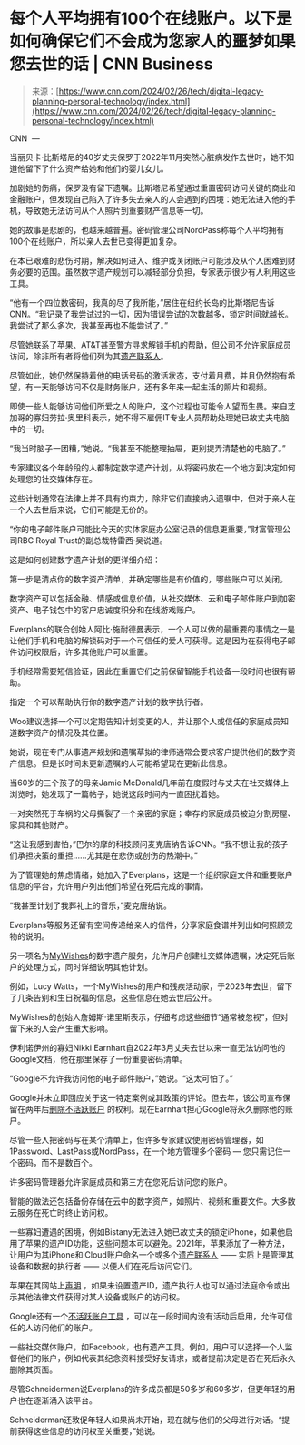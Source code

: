 <!--yml

分类: 未分类

日期: 2024-05-27 14:50:24

-->

# 每个人平均拥有100个在线账户。以下是如何确保它们不会成为您家人的噩梦如果您去世的话 | CNN Business

> 来源：[https://www.cnn.com/2024/02/26/tech/digital-legacy-planning-personal-technology/index.html](https://www.cnn.com/2024/02/26/tech/digital-legacy-planning-personal-technology/index.html)

CNN  —

当丽贝卡·比斯塔尼的40岁丈夫保罗于2022年11月突然心脏病发作去世时，她不知道他留下了什么资产给她和他们的婴儿女儿。

加剧她的伤痛，保罗没有留下遗嘱。比斯塔尼希望通过重置密码访问关键的商业和金融账户，但发现自己陷入了许多失去亲人的人会遇到的困境：她无法进入他的手机，导致她无法访问从个人照片到重要财产信息等一切。

她的故事是悲剧的，也越来越普遍。密码管理公司NordPass称每个人平均拥有100个在线账户，所以亲人去世已变得更加复杂。

在本已艰难的悲伤时期，解决如何进入、维护或关闭账户可能涉及从个人困难到财务必要的范围。虽然数字遗产规划可以减轻部分负担，专家表示很少有人利用这些工具。

“他有一个四位数密码，我真的尽了我所能，”居住在纽约长岛的比斯塔尼告诉CNN。“我记录了我尝试过的一切，因为错误尝试的次数越多，锁定时间就越长。我尝试了那么多次，我甚至再也不能尝试了。”

尽管她联系了苹果、AT&T甚至警方寻求解锁手机的帮助，但公司不允许家庭成员访问，除非所有者将他们列为其[遗产联系人](https://support.apple.com/en-us/102431)。

尽管如此，她仍然保持着他的电话号码的激活状态，支付着月费，并且仍然抱有希望，有一天能够访问不仅是财务账户，还有多年来一起生活的照片和视频。

即使一些人能够访问他们所爱之人的账户，这个过程也可能令人望而生畏。来自芝加哥的寡妇劳拉·奥里科表示，她不得不雇佣IT专业人员帮助处理她已故丈夫电脑中的一切。

“我当时脑子一团糟，”她说。“我甚至不能整理抽屉，更别提弄清楚他的电脑了。”

专家建议各个年龄段的人都制定数字遗产计划，从将密码放在一个地方到决定如何处理您的社交媒体存在。

这些计划通常在法律上并不具有约束力，除非它们直接纳入遗嘱中，但对于亲人在一个人去世后来说，它们可能是无价的。

“你的电子邮件账户可能比今天的实体家庭办公室记录的信息更重要，”财富管理公司RBC Royal Trust的副总裁特雷西·吴说道。

这是如何创建数字遗产计划的更详细介绍：

第一步是清点你的数字资产清单，并确定哪些是有价值的，哪些账户可以关闭。

数字资产可以包括金融、情感或信息价值，从社交媒体、云和电子邮件账户到加密资产、电子钱包中的客户忠诚度积分和在线游戏账户。

Everplans的联合创始人阿比·施耐德曼表示，一个人可以做的最重要的事情之一是让他们手机和电脑的解锁码对于一个可信任的爱人可获得。这是因为在获得电子邮件访问权限后，许多其他账户可以重置。

手机经常需要短信验证，因此在重置它们之前保留智能手机设备一段时间也很有帮助。

指定一个可以帮助执行你的数字遗产计划的数字执行者。

Woo建议选择一个可以定期告知计划变更的人，并让那个人或信任的家庭成员知道数字资产的情况及其位置。

她说，现在专门从事遗产规划和遗嘱草拟的律师通常会要求客户提供他们的数字资产信息。但是长时间未更新遗嘱的人可能希望现在更新此信息。

当60岁的三个孩子的母亲Jamie McDonald几年前在度假时与丈夫在社交媒体上浏览时，她发现了一篇帖子，她说这段时间内一直困扰着她。

一对突然死于车祸的父母撕裂了一个亲密的家庭；幸存的家庭成员被迫分割房屋、家具和其他财产。

“这让我感到害怕，”巴尔的摩的科技顾问麦克唐纳告诉CNN。“我不想让我的孩子们承担决策的重担……尤其是在悲伤或创伤的热潮中。”

为了管理她的焦虑情绪，她加入了Everplans，这是一个组织家庭文件和重要账户信息的平台，允许用户列出他们希望在死后完成的事情。

“我甚至计划了我葬礼上的音乐，”麦克唐纳说。

Everplans等服务还留有空间传递给亲人的信件，分享家庭食谱并列出如何照顾宠物的说明。

另一项名为[MyWishes](https://www.mywishes.co.uk/)的数字遗产服务，允许用户创建社交媒体遗嘱，决定死后账户的处理方式，同时详细说明其他计划。

例如，Lucy Watts，一个MyWishes的用户和残疾活动家，于2023年去世，留下了几条告别和生日祝福的信息，这些信息在她去世后公开。

MyWishes的创始人詹姆斯·诺里斯表示，仔细考虑这些细节“通常被忽视”，但对留下来的人会产生重大影响。

伊利诺伊州的寡妇Nikki Earnhart自2022年3月丈夫去世以来一直无法访问他的Google文档，他在那里保存了一份重要密码清单。

“Google不允许我访问他的电子邮件账户，”她说。“这太可怕了。”

Google并未立即回应关于这一特定案例或其政策的评论。但去年，该公司宣布保留在两年后[删除不活跃账户](https://support.google.com/accounts/answer/12418290?hl=en#:~:text=Google%20reserves%20the%20right%20to,to%20your%20personal%20Google%20Account.) 的权利。现在Earnhart担心Google将永久删除他的账户。

尽管一些人把密码写在某个清单上，但许多专家建议使用密码管理器，如1Password、LastPass或NordPass，在一个地方管理多个密码 — 您只需记住一个密码，而不是数百个。

许多密码管理器允许家庭成员和第三方在您死后访问您的账户。

智能的做法还包括备份存储在云中的数字资产，如照片、视频和重要文件。大多数云服务在死亡时终止访问权。

一些寡妇遭遇的困境，例如Bistany无法进入她已故丈夫的锁定iPhone，如果他启用了苹果的遗产ID功能，这些问题本可以避免。2021年，苹果添加了一种方法，让用户为其iPhone和iCloud账户命名一个或多个[遗产联系人](https://support.apple.com/en-us/102631) —— 实质上是管理其设备和数据的执行者 —— 以便人们在死后访问它们。

苹果在其网站上[声明](https://support.apple.com/en-us/102431#:~:text=Request%20access%20with%20a%20court,your%20loved%20one's%20personal%20information.) ，如果未设置遗产ID，遗产执行人也可以通过法庭命令或出示其他法律文件获得对某人设备或账户的访问权。

Google还有一个[不活跃账户工具](https://support.google.com/accounts/answer/3036546?hl=en) ，可以在一段时间内没有活动后启用，允许可信任的人访问他们的账户。

一些社交媒体账户，如Facebook，也有遗产工具。例如，用户可以选择一个人监督他们的账户，例如代表其纪念资料接受好友请求，或者提前决定是否在死后永久删除其页面。

尽管Schneiderman说Everplans的许多成员都是50多岁和60多岁，但更年轻的用户也在逐渐涌入该平台。

Schneiderman还敦促年轻人如果尚未开始，现在就与他们的父母进行对话。“提前获得这些信息的访问权至关重要，”她说。
